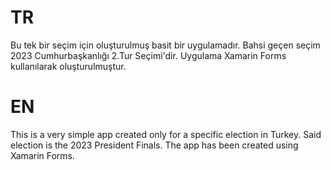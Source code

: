 # TR

Bu tek bir seçim için oluşturulmuş basit bir uygulamadır. Bahsi geçen seçim 2023 Cumhurbaşkanlığı 2.Tur Seçimi'dir. Uygulama Xamarin Forms kullanılarak oluşturulmuştur.

# EN

This is a very simple app created only for a specific election in Turkey. Said election is the 2023 President Finals. The app has been created using Xamarin Forms.


